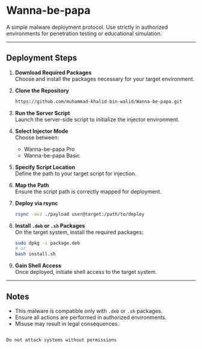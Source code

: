 
# Wanna-be-papa

A simple malware deployment protocol. Use strictly in authorized environments for penetration testing or educational simulation.

---

## Deployment Steps

1. **Download Required Packages**  
   Choose and install the packages necessary for your target environment.

2. **Clone the Repository**  
   ```bash
   https://github.com/muhammad-khalid-bin-walid/Wanna-be-papa.git
   ```

3. **Run the Server Script**  
   Launch the server-side script to initialize the injector environment.

4. **Select Injector Mode**  
   Choose between:
   - Wanna-be-papa Pro
   - Wanna-be-papa Basic

5. **Specify Script Location**  
   Define the path to your target script for injection.

6. **Map the Path**  
   Ensure the script path is correctly mapped for deployment.

7. **Deploy via rsync**  
   ```bash
   rsync -avz ./payload user@target:/path/to/deploy
   ```

8. **Install `.deb` or `.sh` Packages**  
   On the target system, install the required packages:
   ```bash
   sudo dpkg -i package.deb
   # or
   bash install.sh
   ```

9. **Gain Shell Access**  
   Once deployed, initiate shell access to the target system.

---

## Notes

- This malware is compatible only with `.deb` or `.sh` packages.
- Ensure all actions are performed in authorized environments.
- Misuse may result in legal consequences.
```

Do not attack systems without permissions
